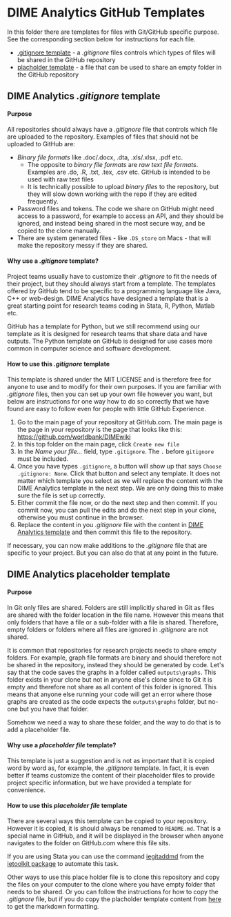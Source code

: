 # DIME Analytics GitHub Templates

In this folder there are templates for files with Git/GitHub specific purpose. See the corresponding section below for instructions for each file.

* [.gitignore template](#dime-analytics-.gitignore-template) - a _.gitignore_ files controls which types of files will be shared in the GitHub repository
* [placholder template](#dime-analytics-placeholder-template) - a file that can be used to share an empty folder in the GitHub repository

## DIME Analytics _.gitignore_ template

#### Purpose

All repositories should always have a _.gitignore_ file that controls which file are uploaded to the repository. Examples of files that should not be uploaded to GitHub are:

* _Binary file formats_ like .doc/.docx, .dta, .xls/.xlsx, .pdf etc.
  * The opposite to _binary file formats_ are _raw text file formats_. Examples are .do, .R, .txt, .tex, .csv etc. GitHub is intended to be used with raw text files
  * It is technically possible to upload _binary files_ to the repository, but they will slow down working with the repo if they are edited frequently.
* Password files and tokens. The code we share on GitHub might need access to a password, for example to access an API, and they should be ignored, and instead being shared in the most secure way, and be copied to the clone manually.
* There are system generated files - like `.DS_store` on Macs - that will make the repository messy if they are shared.

#### Why use a _.gitignore_ template?

Project teams usually have to customize their _.gitignore_ to fit the needs of their project, but they should always start from a template. The templates offered by GitHub tend to be specific to a programming language like Java, C++ or web-design. DIME Analytics have designed a template that is a great starting point for research teams coding in Stata, R, Python, Matlab etc.

GitHub has a template for Python, but we still recommend using our template as it is designed for research teams that share data and have outputs. The Python template on GitHub is designed for use cases more common in computer science and software development.

#### How to use this _.gitignore_ template

This template is shared under the MIT LICENSE and is therefore free for anyone to use and to modify for their own purposes. If you are familiar with _.gitignore_ files, then you can set up your own file however you want, but below are instructions for one way how to do so correctly that we have found are easy to follow even for people with little GitHub Experience.

1. Go to the main page of your repository at GitHub.com. The main page is the page in your repository is the page that looks like this: https://github.com/worldbank/DIMEwiki
1. In this top folder on the main page, click `Create new file`
1. In the _Name your file..._ field, type `.gitignore`. The `.` before `gitignore` must be included.
1. Once you have types `.gitignore`, a button will show up that says `Choose .gitignore: None`. Click that button and select any template. It does not matter which template you select as we will replace the content with the DIME Analytics template in the next step. We are only doing this to make sure the file is set up correctly.
1. Either commit the file now, or do the next step and then commit. If you commit now, you can pull the edits and do the next step in your clone, otherwise you must continue in the browser.
1. Replace the content in you _.gitignore_ file with the content in [DIME Analytics template](https://github.com/worldbank/DIMEwiki/blob/master/Topics/GitHub/gitignore_template.txt) and then commit this file to the repository.

If necessary, you can now make additions to the _.gitignore_ file that are specific to your project. But you can also do that at any point in the future.

## DIME Analytics placeholder template

#### Purpose

In Git only files are shared. Folders are still implicitly shared in Git as files are shared with the folder location in the file name. However this means that only folders that have a file or a sub-folder with a file is shared. Therefore, empty folders or folders where all files are ignored in _.gitignore_ are not shared.

It is common that repositories for research projects needs to share empty folders. For example, graph file formats are binary and should therefore not be shared in the repository, instead they should be generated by code. Let's say that the code saves the graphs in a folder called `outputs\graphs`. This folder exists in your clone but not in anyone else's clone since to Git it is empty and therefore not share as all content of this folder is ignored. This means that anyone else running your code will get an error where those graphs are created as the code expects the `outputs\graphs` folder, but no-one but you have that folder.

Somehow we need a way to share these folder, and the way to do that is to add a placeholder file.

#### Why use a _placeholder file_ template?
This template is just a suggestion and is not as important that it is copied word by word as, for example, the _.gitignore_ template. In fact, it is even better if teams customize the content of their placeholder files to provide project specific information, but we have provided a template for convenience.

#### How to use this _placeholder file_ template

There are several ways this template can be copied to your repository. However it is copied, it is should always be renamed to `README.md`. That is a special name in GitHub, and it will be displayed in the browser when anyone navigates to the folder on GitHub.com where this file sits.

If you are using Stata you can use the command [iegitaddmd](https://dimewiki.worldbank.org/wiki/Iegitaddmd) from the [ietoolkit package](https://github.com/worldbank/ietoolkit) to automate this task.

Other ways to use this place holder file is to clone this repository and copy the files on your computer to the clone where you have empty folder that needs to be shared. Or you can follow the instructions for how to copy the _.gitignore_ file, but if you do copy the placholder template content from [here](https://raw.githubusercontent.com/worldbank/DIMEwiki/master/Topics/GitHub/placeholder-README.md) to get the markdown formatting.
